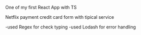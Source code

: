 One of my first React App with TS

Netflix payment credit card form with tipical service 

-used Regex for check typing
-used Lodash for error handling